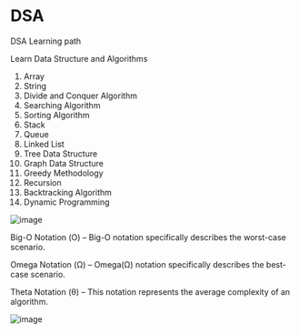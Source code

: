 # DSA
DSA Learning path

Learn Data Structure and Algorithms

1) Array
2) String
3) Divide and Conquer Algorithm
4) Searching Algorithm
5) Sorting Algorithm
6) Stack
7) Queue 
8) Linked List
9) Tree Data Structure
10) Graph Data Structure
11) Greedy Methodology
12) Recursion
13) Backtracking Algorithm
14) Dynamic Programming

![image](https://github.com/veera-damisetti/DSA/assets/115443076/01fc2e40-d948-4755-9c4d-aae47e7b7fb5)


Big-O Notation (Ο) – Big-O notation specifically describes the worst-case scenario.

Omega Notation (Ω) – Omega(Ω) notation specifically describes the best-case scenario.

Theta Notation (θ) – This notation represents the average complexity of an algorithm.

![image](https://github.com/veera-damisetti/DSA/assets/115443076/8a70ea7c-6611-4689-8378-19a1377cfe15)

